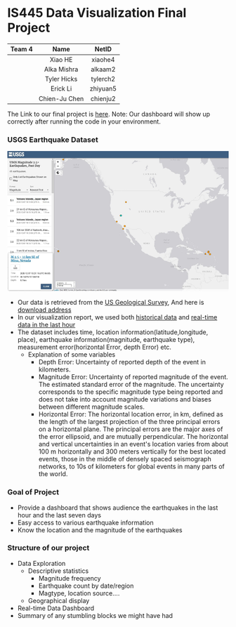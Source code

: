 # IS445 Data Visualization Final Project
| Team 4     | Name          | NetID |
| ------------- |:-------------:| :-----:|
|               | Xiao HE | xiaohe4 |
|       | Alka Mishra |   alkaam2 |
|       | Tyler Hicks |   tylerch2 |
|       | Erick Li |  zhiyuan5 |
|       | Chien-Ju Chen |  chienju2 |
The Link to our final project is [here](https://github.com/XIAO-HE-1/IS445-Final-USGS-Earthquake-Data/blob/main/Earthquake_Visualization_IS445_Group4.ipynb). 
Note: Our dashboard will show up correctly after running the code in your environment.

### USGS Earthquake Dataset
<img src="https://github.com/XIAO-HE-1/IS445-Final-USGS-Earthquake-Data/blob/main/usgs_picture.png" width="800">  

* Our data is retrieved from the [US Geological Survey](https://www.usgs.gov/natural-hazards/earthquake-hazards/earthquakes), And here is [download address](https://earthquake.usgs.gov/earthquakes/search/)
* In our visualization report, we used both [historical data](https://github.com/XIAO-HE-1/IS445-Final-USGS-Earthquake-Data/blob/main/EarthquakeData_12092020-12162020.csv) and [real-time data in the last hour](https://earthquake.usgs.gov/earthquakes/feed/v1.0/summary/all_hour.geojson)
* The dataset includes time, location information(latitude,longitude, place), earthquake information(magnitude, earthquake type), measurement error(horizontal Error, depth Error) etc.  
  * Explanation of some variables
      * Depth Error: Uncertainty of reported depth of the event in kilometers.
      * Magnitude Error: Uncertainty of reported magnitude of the event. The estimated standard error of the magnitude. The uncertainty corresponds to the specific magnitude type being reported and does not take into account magnitude variations and biases between different magnitude scales. 
      * Horizontal Error: The horizontal location error, in km, defined as the length of the largest projection of the three principal errors on a horizontal plane. The principal errors are the major axes of the error ellipsoid, and are mutually perpendicular. The horizontal and vertical uncertainties in an event's location varies from about 100 m horizontally and 300 meters vertically for the best located events, those in the middle of densely spaced seismograph networks, to 10s of kilometers for global events in many parts of the world. 

### Goal of Project 
* Provide a dashboard that shows audience the earthquakes in the last hour and the last seven days
* Easy access to various earthquake information
* Know the location and the magnitude of the earthquakes

### Structure of our project
* Data Exploration
  * Descriptive statistics
    * Magnitude frequency
    * Earthquake count by date/region
    * Magtype, location source….
  * Geographical display
* Real-time Data Dashboard
* Summary of any stumbling blocks we might have had

